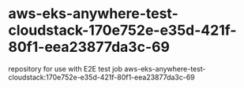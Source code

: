 # aws-eks-anywhere-test-cloudstack-170e752e-e35d-421f-80f1-eea23877da3c-69
repository for use with E2E test job aws-eks-anywhere-test-cloudstack:170e752e-e35d-421f-80f1-eea23877da3c-69
